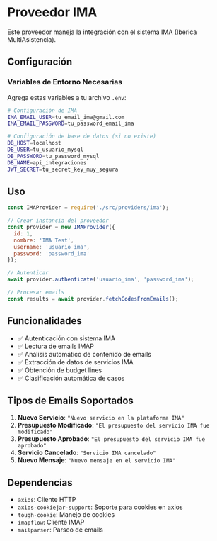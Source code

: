 # Proveedor IMA

Este proveedor maneja la integración con el sistema IMA (Iberica MultiAsistencia).

## Configuración

### Variables de Entorno Necesarias

Agrega estas variables a tu archivo `.env`:

```bash
# Configuración de IMA
IMA_EMAIL_USER=tu_email_ima@gmail.com
IMA_EMAIL_PASSWORD=tu_password_email_ima

# Configuración de base de datos (si no existe)
DB_HOST=localhost
DB_USER=tu_usuario_mysql
DB_PASSWORD=tu_password_mysql
DB_NAME=api_integraciones
JWT_SECRET=tu_secret_key_muy_segura
```

## Uso

```javascript
const IMAProvider = require('./src/providers/ima');

// Crear instancia del proveedor
const provider = new IMAProvider({
  id: 1,
  nombre: 'IMA Test',
  username: 'usuario_ima',
  password: 'password_ima'
});

// Autenticar
await provider.authenticate('usuario_ima', 'password_ima');

// Procesar emails
const results = await provider.fetchCodesFromEmails();
```

## Funcionalidades

- ✅ Autenticación con sistema IMA
- ✅ Lectura de emails IMAP
- ✅ Análisis automático de contenido de emails
- ✅ Extracción de datos de servicios IMA
- ✅ Obtención de budget lines
- ✅ Clasificación automática de casos

## Tipos de Emails Soportados

1. **Nuevo Servicio**: `"Nuevo servicio en la plataforma IMA"`
2. **Presupuesto Modificado**: `"El presupuesto del servicio IMA fue modificado"`
3. **Presupuesto Aprobado**: `"El presupuesto del servicio IMA fue aprobado"`
4. **Servicio Cancelado**: `"Servicio IMA cancelado"`
5. **Nuevo Mensaje**: `"Nuevo mensaje en el servicio IMA"`

## Dependencias

- `axios`: Cliente HTTP
- `axios-cookiejar-support`: Soporte para cookies en axios
- `tough-cookie`: Manejo de cookies
- `imapflow`: Cliente IMAP
- `mailparser`: Parseo de emails 
